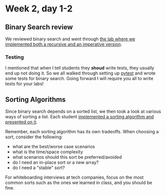 # Week 2, day 1-2

## Binary Search review

We reviewed binary search and went through [the lab where we implemented both a recursive and an imperative version](../labs/binary_search.md).

### Testing

I mentioned that when I tell students they **shoud** write tests, they usually end up not doing it. So we all walked through setting up [pytest](https://docs.pytest.org/en/latest/) and wrote some tests for binary search. Going forward I will require you all to write tests for your labs!
 
## Sorting Algorithms

Since binary search depends on a sorted list, we then took a look at various ways of sorting a list. Each student [implemented a sorting algorithm and presented on it](../labs/sorting.md).

Remember, each sorting algorithm has its own tradeoffs. When choosing a sort, consider the following:

* what are the best/worse case scenarios
* what is the time/space complexity
* what scenarios should this sort be preferred/avoided
* do I need an in-place sort or a new array?
* do I need a "stable" sort?

For whiteboarding interviews at tech companies, focus on the most common sorts such as the ones we learned in class, and you should be fine.
